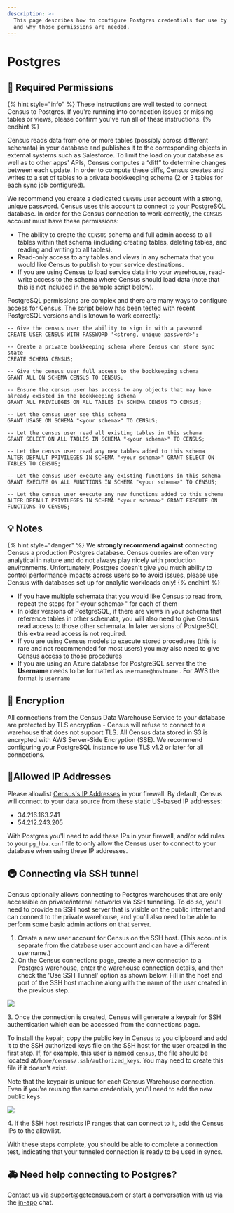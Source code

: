 ```yaml
---
description: >-
  This page describes how to configure Postgres credentials for use by Census
  and why those permissions are needed.
---
```


# Postgres

## 🔐 Required Permissions

{% hint style="info" %}
These instructions are well tested to connect Census to Postgres. If you're running into connection issues or missing tables or views, please confirm you've run all of these instructions.&#x20;
{% endhint %}

Census reads data from one or more tables (possibly across different schemata) in your database and publishes it to the corresponding objects in external systems such as Salesforce. To limit the load on your database as well as to other apps' APIs, Census computes a “diff” to determine changes between each update. In order to compute these diffs, Census creates and writes to a set of tables to a private bookkeeping schema (2 or 3 tables for each sync job configured).

We recommend you create a dedicated `CENSUS` user account with a strong, unique password. Census uses this account to connect to your PostgreSQL database. In order for the Census connection to work correctly, the `CENSUS` account must have these permissions:

* The ability to create the `CENSUS` schema and full admin access to all tables within that schema (including creating tables, deleting tables, and reading and writing to all tables).
* Read-only access to any tables and views in any schemata that you would like Census to publish to your service destinations.
* If you are using Census to load service data into your warehouse, read-write access to the schema where Census should load data (note that this is not included in the sample script below).

PostgreSQL permissions are complex and there are many ways to configure access for Census. The script below has been tested with recent PostgreSQL versions and is known to work correctly:

```
-- Give the census user the ability to sign in with a password
CREATE USER CENSUS WITH PASSWORD '<strong, unique password>';

-- Create a private bookkeeping schema where Census can store sync state
CREATE SCHEMA CENSUS;

-- Give the census user full access to the bookkeeping schema
GRANT ALL ON SCHEMA CENSUS TO CENSUS;

-- Ensure the census user has access to any objects that may have already existed in the bookkeeping schema
GRANT ALL PRIVILEGES ON ALL TABLES IN SCHEMA CENSUS TO CENSUS;

-- Let the census user see this schema
GRANT USAGE ON SCHEMA "<your schema>" TO CENSUS;

-- Let the census user read all existing tables in this schema
GRANT SELECT ON ALL TABLES IN SCHEMA "<your schema>" TO CENSUS;

-- Let the census user read any new tables added to this schema
ALTER DEFAULT PRIVILEGES IN SCHEMA "<your schema>" GRANT SELECT ON TABLES TO CENSUS;

-- Let the census user execute any existing functions in this schema
GRANT EXECUTE ON ALL FUNCTIONS IN SCHEMA "<your schema>" TO CENSUS;

-- Let the census user execute any new functions added to this schema
ALTER DEFAULT PRIVILEGES IN SCHEMA "<your schema>" GRANT EXECUTE ON FUNCTIONS TO CENSUS;
```

## 💡 Notes

{% hint style="danger" %}
We **strongly recommend against** connecting Census a production Postgres database. Census queries are often very analytical in nature and do not always play nicely with production environments. Unfortunately, Postgres doesn't give you much ability to control performance impacts across users so to avoid issues, please use Census with databases set up for analytic workloads only!
{% endhint %}

* If you have multiple schemata that you would like Census to read from, repeat the steps for "\<your schema>" for each of them
* In older versions of PostgreSQL, if there are views in your schema that reference tables in other schemata, you will also need to give Census read access to those other schemata. In later versions of PostgreSQL this extra read access is not required.
* If you are using Census models to execute stored procedures (this is rare and not recommended for most users) you may also need to give Census access to those procedures
* If you are using an Azure database for PostgreSQL server the the **Username** needs to be formatted as `username@hostname` . For AWS the format is `username`

## 🔑 Encryption

All connections from the Census Data Warehouse Service to your database are protected by TLS encryption - Census will refuse to connect to a warehouse that does not support TLS. All Census data stored in S3 is encrypted with AWS Server-Side Encryption (SSE). We recommend configuring your PostgreSQL instance to use TLS v1.2 or later for all connections.

## 🚦Allowed IP Addresses

Please allowlist [Census's IP Addresses](../basics/security-and-privacy/census-ip-addresses.md) in your firewall. By default, Census will connect to your data source from these static US-based IP addresses:

* 34.216.163.241
* 54.212.243.205

With Postgres you'll need to add these IPs in your firewall, and/or add rules to your `pg_hba.conf` file to only allow the Census user to connect to your database when using these IP addresses.

## 🚇 Connecting via SSH tunnel

Census optionally allows connecting to Postgres warehouses that are only accessible on private/internal networks via SSH tunneling. To do so, you'll need to provide an SSH host server that is visible on the public internet and can connect to the private warehouse, and you'll also need to be able to perform some basic admin actions on that server.

1. Create a new user account for Census on the SSH host. (This account is separate from the database user account and can have a different username.)
2. On the Census connections page, create a new connection to a Postgres warehouse, enter the warehouse connection details, and then check the 'Use SSH Tunnel' option as shown below.  Fill in the host and port of the SSH host machine along with the name of the user created in the previous step.

![](../.gitbook/assets/redshift\_pg\_1.png)

3\. Once the connection is created, Census will generate a keypair for SSH authentication which can be accessed from the connections page.&#x20;

To install the kepair, copy the public key in Census to you clipboard and add it to the SSH authorized keys file on the SSH host for the user created in the first step.  If, for example, this user is named `census`, the file should be located at`/home/census/.ssh/authorized_keys`. You may need to create this file if it doesn't exist.

Note that the keypair is unique for each Census Warehouse connection. Even if you're reusing the same credentials, you'll need to add the new public keys.

![](../.gitbook/assets/redshift\_pg\_2.png)

4\. If the SSH host restricts IP ranges that can connect to it, add the Census IPs to the allowlist.

With these steps complete, you should be able to complete a connection test, indicating that your tunneled connection is ready to be used in syncs.

## 🚑 Need help connecting to Postgres?

[Contact us](mailto:support@getcensus.com) via support@getcensus.com or start a conversation with us via the [in-app](https://app.getcensus.com) chat.
